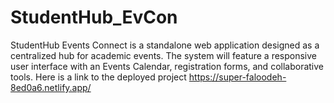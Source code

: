 # StudentHub_EvCon
StudentHub Events Connect is a standalone web application designed as a centralized hub for academic events. The system will feature a responsive user interface with an Events Calendar, registration forms, and collaborative tools.
Here is a link to the deployed project
https://super-faloodeh-8ed0a6.netlify.app/
